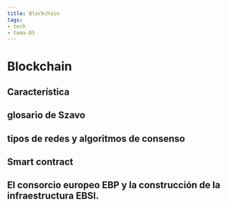 ```yaml
---
title: Blockchain
tags:
- tech
- tema-85
---
```

# Blockchain
## Característica
## glosario de Szavo
## tipos de redes y algoritmos de consenso
## Smart contract
## El consorcio europeo EBP y la construcción de la infraestructura EBSI.